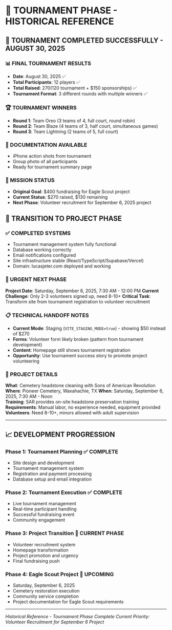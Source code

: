 # 🏀 TOURNAMENT PHASE - HISTORICAL REFERENCE

## 🎉 TOURNAMENT COMPLETED SUCCESSFULLY - AUGUST 30, 2025

### 📊 FINAL TOURNAMENT RESULTS
- **Date**: August 30, 2025 ✅
- **Total Participants**: 12 players ✅
- **Total Raised**: $270 ($120 tournament + $150 sponsorships) ✅
- **Tournament Format**: 3 different rounds with multiple winners ✅

### 🏆 TOURNAMENT WINNERS
- **Round 1**: Team Oreo (3 teams of 4, full court, round robin)
- **Round 2**: Team Blaze (4 teams of 3, half court, simultaneous games)  
- **Round 3**: Team Lightning (2 teams of 5, full court)

### 📸 DOCUMENTATION AVAILABLE
- iPhone action shots from tournament
- Group photo of all participants
- Ready for tournament summary page

### 🎯 MISSION STATUS
- **Original Goal**: $400 fundraising for Eagle Scout project
- **Current Status**: $270 raised, $130 remaining
- **Next Phase**: Volunteer recruitment for September 6, 2025 project

## 🔄 TRANSITION TO PROJECT PHASE

### ✅ COMPLETED SYSTEMS
- Tournament management system fully functional
- Database working correctly
- Email notifications configured
- Site infrastructure stable (React/TypeScript/Supabase/Vercel)
- Domain: lucasjeter.com deployed and working

### 🚨 URGENT NEXT PHASE
**Project Date**: Saturday, September 6, 2025, 7:30 AM - 12:00 PM
**Current Challenge**: Only 2-3 volunteers signed up, need 8-10+
**Critical Task**: Transform site from tournament registration to volunteer recruitment

### 📋 TECHNICAL HANDOFF NOTES
- **Current Mode**: Staging (`VITE_STAGING_MODE=true`) - showing $50 instead of $270
- **Forms**: Volunteer form likely broken (pattern from tournament development)
- **Content**: Homepage still shows tournament registration
- **Opportunity**: Use tournament success story to promote project volunteering

### 🎯 PROJECT DETAILS
**What**: Cemetery headstone cleaning with Sons of American Revolution
**Where**: Pioneer Cemetery, Waxahachie, TX
**When**: Saturday, September 6, 2025, 7:30 AM - Noon  
**Training**: SAR provides on-site headstone preservation training
**Requirements**: Manual labor, no experience needed, equipment provided
**Volunteers**: Need 8-10+, minors allowed with adult supervision

---

## 📈 DEVELOPMENT PROGRESSION

### Phase 1: Tournament Planning ✅ COMPLETE
- Site design and development
- Tournament management system
- Registration and payment processing
- Database setup and email integration

### Phase 2: Tournament Execution ✅ COMPLETE  
- Live tournament management
- Real-time participant handling
- Successful fundraising event
- Community engagement

### Phase 3: Project Transition 🚨 CURRENT PHASE
- Volunteer recruitment system
- Homepage transformation
- Project promotion and urgency
- Final fundraising push

### Phase 4: Eagle Scout Project 📅 UPCOMING
- Saturday, September 6, 2025
- Cemetery restoration execution
- Community service completion
- Project documentation for Eagle Scout requirements

---

*Historical Reference - Tournament Phase Complete*
*Current Priority: Volunteer Recruitment for September 6 Project*